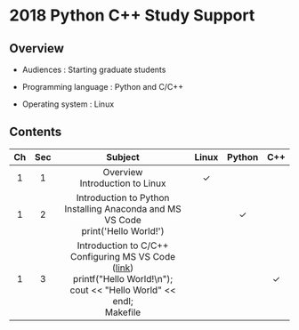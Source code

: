 # 2018 Python C++ Study Support

## Overview

* Audiences : Starting graduate students

* Programming language : Python and C/C++

* Operating system : Linux


## Contents

| Ch  | Sec | Subject                           | Linux | Python | C++ |
|:---:|:---:|:---------------------------------:|:-----:|:------:|:---:|
|  1  |  1  | Overview<br>Introduction to Linux |   ✓   |        |     |
|  1  |  2  | Introduction to Python<br>Installing Anaconda and MS VS Code<br>print('Hello World!') |       |   ✓    |     |
|  1  |  3  | Introduction to C/C++<br>Configuring MS VS Code ([link](https://code.visualstudio.com/docs/languages/cpp))<br>printf("Hello World!\n");<br>cout << "Hello World" << endl;<br>Makefile |       |        |  ✓  |

